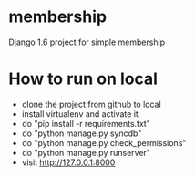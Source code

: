 membership
==========

Django 1.6 project for simple membership

How to run on local
===================

- clone the project from github to local
- install virtualenv and activate it
- do "pip install -r requirements.txt"
- do "python manage.py syncdb"
- do "python manage.py check_permissions"
- do "python manage.py runserver"
- visit http://127.0.0.1:8000

